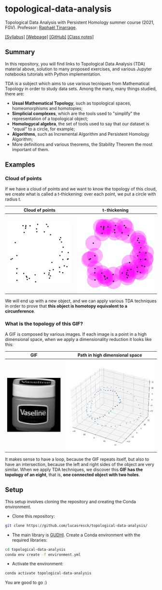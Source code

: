 # topological-data-analysis

Topological Data Analysis with Persistent Homology summer course (2021, FGV). Professor: [Raphaël Tinarrage](https://raphaeltinarrage.github.io/).

[[Syllabus]](https://emap.fgv.br/sites/emap.fgv.br/files/ementa_topological_data_analysis_-_theoretical_foundations_and_applicati.pdf)
[[Webpage]](https://raphaeltinarrage.github.io/EMAp.html)
[[GitHub]](https://github.com/raphaeltinarrage/EMAp)
[[Class notes]](https://raphaeltinarrage.github.io/files/EMAp/SummerCourseTDA.pdf)

## Summary

In this repository, you will find links to Topological Data Analysis (TDA) material above, solution to many proposed exercises, and various Jupyter notebooks tutorials with Python implementation.

TDA is a subject which aims to use various tecniques from Mathematical Topology in order to study data sets.
Among the many, many things studied, there are:
- **Usual Mathematical Topology**, such as topological spaces, homeomorphisms and homotopies;
- **Simplicial complexes**, which are the tools used to "simplify" the representation of a topological object;
- **Homologycal algebra**, the set of tools used to say that our dataset is "equal" to a circle, for example;
- **Algorithms**, such as Incremental Algorithm and Persistent Homology Algorithm;
- More definitions and various theorems, the Stability Theorem the most important of them.

## Examples

### Cloud of points

If we have a cloud of points and we want to know the topology of this cloud, we create what is called a t-thickening: over each point, we put a circle with radius t.

Cloud of points             |  t-thickening
:-------------------------:|:-------------------------:
<img src="https://raw.githubusercontent.com/lucasresck/topological-data-analysis/main/figures/cloud.png" width="250">  |  <img src="https://raw.githubusercontent.com/lucasresck/topological-data-analysis/main/figures/t_thickening.png" width="300">

We will end up with a new object, and we can apply various TDA techniques in order to prove that **this object is homotopy equivalent to a circunference**.

### What is the topology of this GIF?

A GIF is composed by various images.
If each image is a point in a high dimensional space, when we apply a dimensionality reduction it looks like this:

GIF             |  Path in high dimensional space
:-------------------------:|:-------------------------:
<img src="https://raw.githubusercontent.com/lucasresck/topological-data-analysis/main/figures/obj10.gif" width="250">  |  <img src="https://raw.githubusercontent.com/lucasresck/topological-data-analysis/main/figures/gif_path.png" width="400">

It makes sense to have a loop, because the GIF repeats itself, but also to have an intersection, because the left and right sides of the object are very similar.
When we apply TDA techniques, we discover this **GIF has the topology of an eight**, that is, **one connected object with two holes**.

## Setup

This setup involves cloning the repository and creating the Conda environment.

- Clone this repository:
```bash
git clone https://github.com/lucasresck/topological-data-analysis/
```
- The main library is [GUDHI](https://gudhi.inria.fr/).
Create a Conda environment with the required libraries:
```bash
cd topological-data-analysis
conda env create -f environment.yml
```
- Activate the environment:
```bash
conda activate topological-data-analysis
```

You are good to go :)
